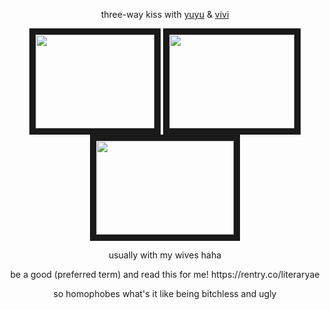 <p align="center">
three-way kiss with <a href="https://github.com/aquilayuna" target="_blank">yuyu</a> & <a href="https://github.com/clorrinde" target="_blank">vivi</a>
<p align="center">
<img src="https://files.catbox.moe/o4u4t3.png?ex=682d320e&is=682be08e&hm=eba4193852711998e60fcf616d83651ef917b85502d56b83e37931c7a90db591&=&format=webp&quality=lossless" border="10"width="190" height="150" /> <img src="https://files.catbox.moe/6qb36a.png?ex=682d320e&is=682be08e&hm=eba4193852711998e60fcf616d83651ef917b85502d56b83e37931c7a90db591&=&format=webp&quality=lossless" border="10" width="200" height="150" /> <img src="https://files.catbox.moe/hon4xc.png?ex=682d320e&is=682be08e&hm=eba4193852711998e60fcf616d83651ef917b85502d56b83e37931c7a90db591&=&format=webp&quality=lossless" border="10" width="220" height="150" />
<p align="center">
usually with my wives haha
<p align="center">
be a good (preferred term) and read this for me! https://rentry.co/literaryae
<p align="center">
so homophobes what's it like being bitchless and ugly
